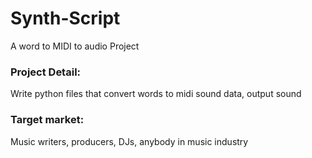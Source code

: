 # Synth-Script
A word to MIDI to audio Project

### Project Detail:
Write python files that convert words to midi sound data, output sound

### Target market:
Music writers, producers, DJs, anybody in music industry



